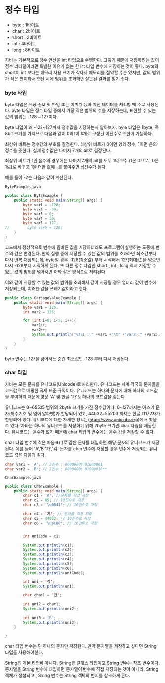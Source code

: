 # 정수 타입

- byte : 1바이트
- char : 2바이트
- short : 2바이트
- int : 4바이트
- long : 8바이트

자바는 기본적으로 정수 연산을 int 타입으로 수행한다. 그렇기 때문에 저장하려는
값이 정수 리터럴이라면 특별한 이유가 없는 한 int 타입 변수에
저장하는 것이 좋다. byte와 short이 int 보다는 메모리 사용 크기가
작아서 메모리를 절약할 수는 있지만, 값의 범위가 작은 편이라서
연산 시에 범위를 초과하면 잘못된 결과를 얻기 쉽다.

### byte 타입

byte 타입은 색상 정보 및 파일 또는 이미지 등의 이진 데이터를 처리할 때
주로 사용된다. byte 타입은 정수 타입 중에서 가장 작은 범위의 수를
저장하는데, 표현할 수 있는 값의 범위는 -128 ~ 127이다.

byte 타입이 왜 -128~127까지 정수값을 저장하는지 알아보자.
byte 타입은 1byte, 즉 8bit 크기를 가지므로 다음과 같이
0과1이 8개로 구성된 이진수로 표현이 가능하다.

최상위 비트는 정수값의 부호를 결정한다.
최상위 비트가 0이면 양의 정수, 1이면 음의 정수를 뜻한다.
실제 정수값은 나머지 7개의 bit로 결정된다.

최상위 비트가 1인 음수의 경우에는 나머지 7개의 bit를 모두 1의 보수
(1은 0으로 , 0은 1로)로 바꾸고 1을 더한 값에 -를 붙여주면 십진수가 된다.

예를 들어 -2는 다음과 같이 계산된다.



`ByteExample.java`

```java
public class ByteExample {
    public static void main(String[] args) {
        byte var1 = -128;
        byte var2 = -30;
        byte var3 = 0;
        byte var4 = 30;
        byte var5 = 127;
//        byte var6 = 128;
    }
}
```

코드에서 정상적으로 변수에 올바른 값을 저장하더라도 프로그램이 실행하는 도중에
변수의 값은 변경된다. 
만약 실행 중에 저장할 수 있는 값의 범위를 초과하면 최소값부터
다시 반복 저장되는데, byte일 경우 -128(최소값) 부터 시작해서
127(최대값)을 넘으면 다시 -128부터 시작하게 된다.
또 다른 정수 타입인 short , int , long 역시 저장할 수 있는
값의 범위를 넘어서면 이와 같은 방식으로 처리된다.

이와 같이 저장할 수 있는 값의 범위를 초과해서 값이 저장될 경우 엉터리 값이
변수에 저장되는데, 이러한 값을 쓰레기값이라고 한다.


```java
public class GarbageValueExample {
    public static void main(String[] args) {
        byte var1 = 125;
        int var2 = 125;

        for (int i=0; i<5; i++){
            var1++;
            var2++;
            System.out.println("var1 : " +var1 +"\t" +"var2 :" +var2);
        }
    }
}

```

byte 변수는 127을 넘어서느 순간 최소값인 -128 부터 다시 저장된다.


### char 타입

자바는 모든 문자를 유니코드(Unicode)로 처리한다.
유니코드는 세계 각국의 문자들을 코드값으로 매핑한 국제 표준 규약이다.
유니코드는 하나의 문자에 대해 하나의 코드값을 부여하리 때문에
영문 'A' 및 한글 '가'도 하나의 코드값을 갖는다.

유니코드는 0~65535 범위의 2byte 크기를 가진 정수값이다.
0~127까지는 아스키 문자(특수기호 및 영어 알파벳)가 할당되어 있고,
44032~55203 까지는 한글 11172자가 할당되어 있다. 유니코드에 대한
자세한 정보는(http://www.unicode.org)에서 찾을 수 있다.
자바는 하나의 유니코드를 저장하기 위해 2byte 크기인 char 타입을 제공한다.
유니코드는 음수가 없기 때문에 char 타입의 변수에는 음수 갑을 저장할 수 없다.


char 타입 변수에 작은 따옴표(')로 감싼 문자를 대입하면 해당 문자의 유니코드가 저장된다.
예를 들어 'A','B '가','각' 문자를 char 변수에 저장할 경우 변수에
저장되는 유니코드 값은 다음과 같다.

```java
char var1 = 'A'; // 2진수 : 00000000 01000001
char var2 = 'B'; // 2진수 : 00000000 01000010**
```


`CharExample.java`


```java
public class CharExample {
    public static void main(String[] args) {
        char c1 = 'A'; //문자를 직접 저장
        char c2 = 65; // 10진수로 저장
        char c3 = '\u0041'; // 16진수로 저장

        char c4 = '가'; // 문자를 직접 저장
        char c5 = 44032; // 10진수로 저장
        char c6 = '\uac00'; // 16진루소 저장


        int uniCode = c1;

        System.out.println(c1);
        System.out.println(c2);
        System.out.println(c3);
        System.out.println(c4);
        System.out.println(c5);
        System.out.println(c6);
        System.out.println(uniCode);

        int uni = '각';
        System.out.println(uni);

        char char1 = '건';

        int uni2 = char1;
        System.out.println(uni2);

        int uni3 = 'B';
        System.out.println(uni3);
    }

}
```

char 타입 변수는 단 하나의 문자만 저장한다. 
만약 문자열을 저장하고 싶다면 String 타입을 사용해야한다.

String은 기본 타입이 아니다. String은 클래스 타입이고 String 변수는 참조 변수이다.
문자열을 String 변수에 대입하면 문자열이 변수에 직접 저장되는 것이 아니라,
String 객체가 생성되고 , String 변수는 String 객체의 번지를 참조하게 된다.